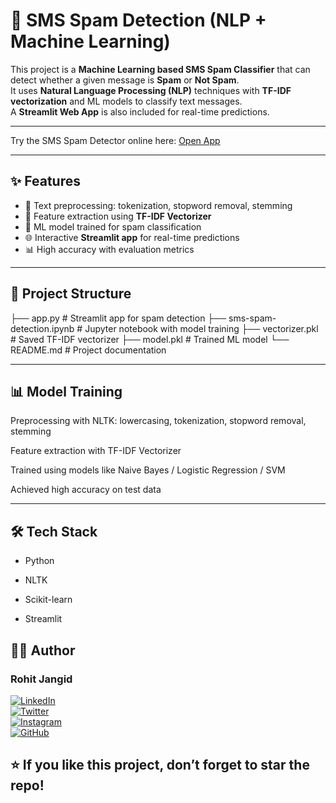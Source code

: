 # 📱 SMS Spam Detection (NLP + Machine Learning)

This project is a **Machine Learning based SMS Spam Classifier** that can detect whether a given message is **Spam** or **Not Spam**.  
It uses **Natural Language Processing (NLP)** techniques with **TF-IDF vectorization** and ML models to classify text messages.  
A **Streamlit Web App** is also included for real-time predictions.  

---

Try the SMS Spam Detector online here: [Open App](https://sms-spam-classifier-o2u9x7rjxnzrwzuamgsmqn.streamlit.app/)

---

## ✨ Features
- 📝 Text preprocessing: tokenization, stopword removal, stemming  
- 🔎 Feature extraction using **TF-IDF Vectorizer**  
- 🤖 ML model trained for spam classification  
- 🌐 Interactive **Streamlit app** for real-time predictions  
- 📊 High accuracy with evaluation metrics  

---

## 📂 Project Structure
├── app.py # Streamlit app for spam detection
├── sms-spam-detection.ipynb # Jupyter notebook with model training
├── vectorizer.pkl # Saved TF-IDF vectorizer
├── model.pkl # Trained ML model
└── README.md # Project documentation

---

## 📊 Model Training

Preprocessing with NLTK: lowercasing, tokenization, stopword removal, stemming

Feature extraction with TF-IDF Vectorizer

Trained using models like Naive Bayes / Logistic Regression / SVM

Achieved high accuracy on test data

--- 

## 🛠️ Tech Stack

- Python

- NLTK

- Scikit-learn

- Streamlit

## 👨‍💻 Author

### Rohit Jangid
[![LinkedIn](https://img.shields.io/badge/LinkedIn-blue?style=for-the-badge&logo=linkedin)](https://www.linkedin.com/in/rohit-jangid-a185a7372)  
[![Twitter](https://img.shields.io/badge/Twitter-black?style=for-the-badge&logo=twitter)](https://x.com/rohit_janggid)  
[![Instagram](https://img.shields.io/badge/Instagram-purple?style=for-the-badge&logo=instagram)](https://www.instagram.com/logic__craft)  
[![GitHub](https://img.shields.io/badge/GitHub-white?style=for-the-badge&logo=github)](https://github.com/rohitjanggid)

## ⭐ If you like this project, don’t forget to star the repo!